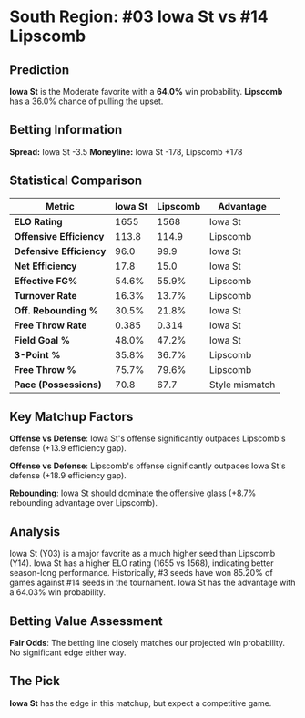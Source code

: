 # South Region: #03 Iowa St vs #14 Lipscomb

## Prediction
**Iowa St** is the Moderate favorite with a **64.0%** win probability.
**Lipscomb** has a 36.0% chance of pulling the upset.

## Betting Information
**Spread:** Iowa St -3.5
**Moneyline:** Iowa St -178, Lipscomb +178

## Statistical Comparison

| Metric | Iowa St | Lipscomb | Advantage |
|--------|-----------------|-----------------|----------|
| **ELO Rating** | 1655 | 1568 | Iowa St |
| **Offensive Efficiency** | 113.8 | 114.9 | Lipscomb |
| **Defensive Efficiency** | 96.0 | 99.9 | Iowa St |
| **Net Efficiency** | 17.8 | 15.0 | Iowa St |
| **Effective FG%** | 54.6% | 55.9% | Lipscomb |
| **Turnover Rate** | 16.3% | 13.7% | Lipscomb |
| **Off. Rebounding %** | 30.5% | 21.8% | Iowa St |
| **Free Throw Rate** | 0.385 | 0.314 | Iowa St |
| **Field Goal %** | 48.0% | 47.2% | Iowa St |
| **3-Point %** | 35.8% | 36.7% | Lipscomb |
| **Free Throw %** | 75.7% | 79.6% | Lipscomb |
| **Pace (Possessions)** | 70.8 | 67.7 | Style mismatch |

## Key Matchup Factors

**Offense vs Defense**: Iowa St's offense significantly outpaces Lipscomb's defense (+13.9 efficiency gap).

**Offense vs Defense**: Lipscomb's offense significantly outpaces Iowa St's defense (+18.9 efficiency gap).

**Rebounding**: Iowa St should dominate the offensive glass (+8.7% rebounding advantage over Lipscomb).

## Analysis

Iowa St (Y03) is a major favorite as a much higher seed than Lipscomb (Y14). Iowa St has a higher ELO rating (1655 vs 1568), indicating better season-long performance. Historically, #3 seeds have won 85.20% of games against #14 seeds in the tournament. Iowa St has the advantage with a 64.03% win probability.

## Betting Value Assessment

**Fair Odds**: The betting line closely matches our projected win probability. No significant edge either way.

## The Pick

**Iowa St** has the edge in this matchup, but expect a competitive game.

